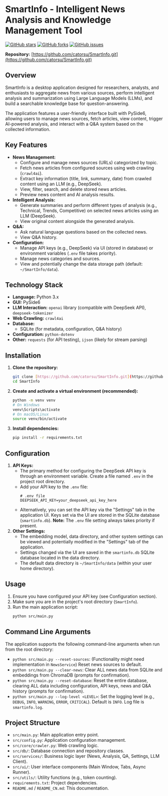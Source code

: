 # SmartInfo - Intelligent News Analysis and Knowledge Management Tool

[![GitHub stars](https://img.shields.io/github/stars/catorsu/SmartInfo?style=social)](https://github.com/catorsu/SmartInfo/stargazers)
[![GitHub forks](https://img.shields.io/github/forks/catorsu/SmartInfo?style=social)](https://github.com/catorsu/SmartInfo/network/members)
[![GitHub issues](https://img.shields.io/github/issues/catorsu/SmartInfo)](https://github.com/catorsu/SmartInfo/issues)

**Repository:** [https://github.com/catorsu/SmartInfo.git](https://github.com/catorsu/SmartInfo.git)

## Overview

SmartInfo is a desktop application designed for researchers, analysts, and enthusiasts to aggregate news from various sources, perform intelligent analysis and summarization using Large Language Models (LLMs), and build a searchable knowledge base for question-answering.

The application features a user-friendly interface built with PySide6, allowing users to manage news sources, fetch articles, view content, trigger AI-powered analysis, and interact with a Q&A system based on the collected information.

## Key Features

- **News Management:**
  - Configure and manage news sources (URLs) categorized by topic.
  - Fetch news articles from configured sources using web crawling (`crawl4ai`).
  - Extract key information (title, link, summary, date) from crawled content using an LLM (e.g., DeepSeek).
  - View, filter, search, and delete stored news articles.
  - Preview news content and AI analysis results.
- **Intelligent Analysis:**
  - Generate summaries and perform different types of analysis (e.g., Technical, Trends, Competitive) on selected news articles using an LLM (DeepSeek).
  - View original content alongside the generated analysis.
- **Q&A:**
  - Ask natural language questions based on the collected news.
  - View Q&A history.
- **Configuration:**
  - Manage API keys (e.g., DeepSeek) via UI (stored in database) or environment variables (`.env` file takes priority).
  - Manage news categories and sources.
  - View and potentially change the data storage path (default: `~/SmartInfo/data`).

## Technology Stack

- **Language:** Python 3.x
- **GUI:** PySide6
- **LLM Interaction:** `openai` library (compatible with DeepSeek API), `deepseek-tokenizer`
- **Web Crawling:** `crawl4ai`
- **Database:**
  - SQLite (for metadata, configuration, Q&A history)
- **Configuration:** `python-dotenv`
- **Other:** `requests` (for API testing), `ijson` (likely for stream parsing)

## Installation

1.  **Clone the repository:**
    ```bash
    git clone [https://github.com/catorsu/SmartInfo.git](https://github.com/catorsu/SmartInfo.git)
    cd SmartInfo
    ```
2.  **Create and activate a virtual environment (recommended):**
    ```bash
    python -m venv venv
    # On Windows
    venv\Scripts\activate
    # On macOS/Linux
    source venv/bin/activate
    ```
3.  **Install dependencies:**
    ```bash
    pip install -r requirements.txt
    ```

## Configuration

1.  **API Keys:**
    - The primary method for configuring the DeepSeek API key is through an environment variable. Create a file named `.env` in the project root directory.
    - Add your API key to the `.env` file:
      ```dotenv
      # .env file
      DEEPSEEK_API_KEY=your_deepseek_api_key_here
      ```
    - Alternatively, you can set the API key via the "Settings" tab in the application UI. Keys set via the UI are stored in the SQLite database (`smartinfo.db`). **Note:** The `.env` file setting always takes priority if present.
2.  **Other Settings:**
    - The embedding model, data directory, and other system settings can be viewed and potentially modified in the "Settings" tab of the application.
    - Settings changed via the UI are saved in the `smartinfo.db` SQLite database located in the data directory.
    - The default data directory is `~/SmartInfo/data` (within your user home directory).

## Usage

1.  Ensure you have configured your API key (see Configuration section).
2.  Make sure you are in the project's root directory (`SmartInfo`).
3.  Run the main application script:
    ```bash
    python src/main.py
    ```

## Command Line Arguments

The application supports the following command-line arguments when run from the root directory:

- `python src/main.py --reset-sources`: (Functionality might need implementation in `NewsService`) Reset news sources to default.
- `python src/main.py --clear-news`: Clear ALL news data from SQLite and embeddings from ChromaDB (prompts for confirmation).
- `python src/main.py --reset-database`: Reset the entire database, clearing ALL data including configuration, API keys, news and Q&A history (prompts for confirmation).
- `python src/main.py --log-level <LEVEL>`: Set the logging level (e.g., `DEBUG`, `INFO`, `WARNING`, `ERROR`, `CRITICAL`). Default is `INFO`. Log file is `smartinfo.log`.

## Project Structure

- `src/main.py`: Main application entry point.
- `src/config.py`: Application configuration management.
- `src/core/crawler.py`: Web crawling logic.
- `src/db/`: Database connection and repository classes.
- `src/services/`: Business logic layer (News, Analysis, QA, Settings, LLM Client).
- `src/ui/`: User interface components (Main Window, Tabs, Async Runner).
- `src/utils/`: Utility functions (e.g., token counting).
- `requirements.txt`: Project dependencies.
- `README.md` / `README_CN.md`: This documentation.
